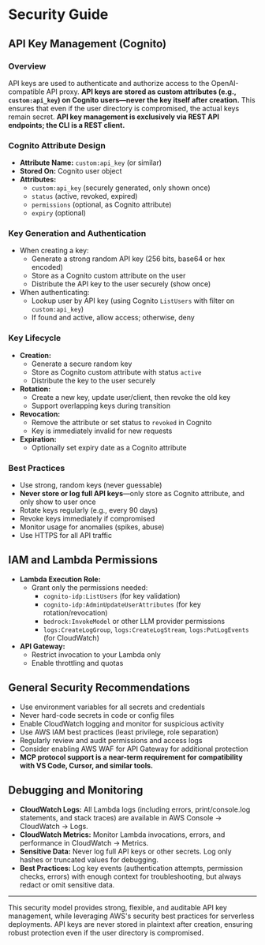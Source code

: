 # Security Guide

## API Key Management (Cognito)

### Overview
API keys are used to authenticate and authorize access to the OpenAI-compatible API proxy. **API keys are stored as custom attributes (e.g., `custom:api_key`) on Cognito users—never the key itself after creation.** This ensures that even if the user directory is compromised, the actual keys remain secret. **API key management is exclusively via REST API endpoints; the CLI is a REST client.**

### Cognito Attribute Design
- **Attribute Name:** `custom:api_key` (or similar)
- **Stored On:** Cognito user object
- **Attributes:**
  - `custom:api_key` (securely generated, only shown once)
  - `status` (active, revoked, expired)
  - `permissions` (optional, as Cognito attribute)
  - `expiry` (optional)

### Key Generation and Authentication
- When creating a key:
  - Generate a strong random API key (256 bits, base64 or hex encoded)
  - Store as a Cognito custom attribute on the user
  - Distribute the API key to the user securely (show once)
- When authenticating:
  - Lookup user by API key (using Cognito `ListUsers` with filter on `custom:api_key`)
  - If found and active, allow access; otherwise, deny

### Key Lifecycle
- **Creation:**
  - Generate a secure random key
  - Store as Cognito custom attribute with status `active`
  - Distribute the key to the user securely
- **Rotation:**
  - Create a new key, update user/client, then revoke the old key
  - Support overlapping keys during transition
- **Revocation:**
  - Remove the attribute or set status to `revoked` in Cognito
  - Key is immediately invalid for new requests
- **Expiration:**
  - Optionally set expiry date as a Cognito attribute

### Best Practices
- Use strong, random keys (never guessable)
- **Never store or log full API keys**—only store as Cognito attribute, and only show to user once
- Rotate keys regularly (e.g., every 90 days)
- Revoke keys immediately if compromised
- Monitor usage for anomalies (spikes, abuse)
- Use HTTPS for all API traffic

## IAM and Lambda Permissions

- **Lambda Execution Role:**
  - Grant only the permissions needed:
    - `cognito-idp:ListUsers` (for key validation)
    - `cognito-idp:AdminUpdateUserAttributes` (for key rotation/revocation)
    - `bedrock:InvokeModel` or other LLM provider permissions
    - `logs:CreateLogGroup`, `logs:CreateLogStream`, `logs:PutLogEvents` (for CloudWatch)
- **API Gateway:**
  - Restrict invocation to your Lambda only
  - Enable throttling and quotas

## General Security Recommendations
- Use environment variables for all secrets and credentials
- Never hard-code secrets in code or config files
- Enable CloudWatch logging and monitor for suspicious activity
- Use AWS IAM best practices (least privilege, role separation)
- Regularly review and audit permissions and access logs
- Consider enabling AWS WAF for API Gateway for additional protection
- **MCP protocol support is a near-term requirement for compatibility with VS Code, Cursor, and similar tools.**

## Debugging and Monitoring
- **CloudWatch Logs:** All Lambda logs (including errors, print/console.log statements, and stack traces) are available in AWS Console → CloudWatch → Logs.
- **CloudWatch Metrics:** Monitor Lambda invocations, errors, and performance in CloudWatch → Metrics.
- **Sensitive Data:** Never log full API keys or other secrets. Log only hashes or truncated values for debugging.
- **Best Practices:** Log key events (authentication attempts, permission checks, errors) with enough context for troubleshooting, but always redact or omit sensitive data.

---

This security model provides strong, flexible, and auditable API key management, while leveraging AWS's security best practices for serverless deployments. API keys are never stored in plaintext after creation, ensuring robust protection even if the user directory is compromised. 
